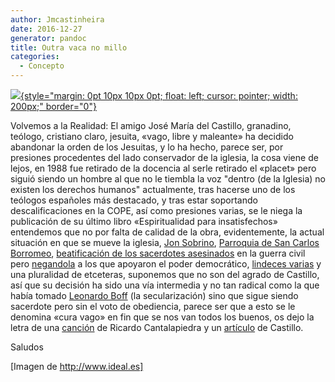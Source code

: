 ```yaml
---
author: Jmcastinheira
date: 2016-12-27
generator: pandoc
title: Outra vaca no millo
categories:
  - Concepto
---
```


[![](http://www.ideal.es/granada/prensa/fotos/200611/12/010D7GRA-LGR-P1_1.jpg){style="margin: 0pt 10px 10px 0pt; float: left; cursor: pointer; width: 200px;"
border="0"}](http://www.ideal.es/granada/prensa/fotos/200611/12/010D7GRA-LGR-P1_1.jpg)

Volvemos
a la Realidad: El amigo José María del Castillo, granadino, teólogo,
cristiano claro, jesuita, «vago, libre y maleante» ha decidido abandonar
la orden de los Jesuitas, y lo ha hecho, parece ser, por presiones
procedentes del lado conservador de la iglesia, la cosa viene de lejos,
en 1988 fue retirado de la docencia al serle retirado el «placet» pero
siguió siendo un hombre al que no le tiembla la voz "dentro (de la
Iglesia) no existen los derechos humanos" actualmente, tras hacerse uno
de los teólogos españoles más destacado, y tras estar soportando
descalificaciones en la COPE, así como presiones varias, se le niega la
publicación de su último libro «Espiritualidad para insatisfechos»
entendemos que no por falta de calidad de la obra, evidentemente, la
actual situación en que se mueve la iglesia, [Jon
Sobrino](http://lorealenelespejo.blogspot.com/2007/03/jon-sobrino.html),
[Parroquia de San Carlos
Borromeo](http://lorealenelespejo.blogspot.com/2007/04/ms-de-lo-mismo.html),
[beatificación de los sacerdotes
asesinados](http://www.redescristianas.net/2007/05/11/beatos-los-498-y-beatas-todas-las-victimas-de-la-guerra-civil-xavier-pikaza/)
en la guerra civil pero
[negandola](http://www.redescristianas.net/2007/05/07/otros-martires-de-la-guerra-civil-manuel-montero-catedratico-de-historia-contemporanea-de-la-universidad-del-pais-vasco/)
a los que apoyaron el poder democrático, [lindeces
varias](http://www.redescristianas.net/2007/05/10/el-papa-dice-que-la-excomunion-de-los-legisladores-mexicanos-que-aprobaron-el-aborto-es-normal/)
y una pluralidad de etceteras, suponemos que no son del agrado de
Castillo, así que su decisión ha sido una vía intermedia y no tan
radical como la que había tomado [Leonardo
Boff](http://es.wikipedia.org/wiki/Leonardo_Boff) (la secularización)
sino que sigue siendo sacerdote pero sin el voto de obediencia, parece
ser que a esto se le denomina «cura vago» en fin que se nos van todos
los buenos, os dejo la letra de una
[canción](http://www.motivaciones.org/ctoselacasademiamigo.htm) de
Ricardo Cantalapiedra y un
[artículo](http://www.redescristianas.net/2007/08/11/la-mision-del-teologo-en-la-iglesia-jose-maria-castillo/)
de Castillo.

Saludos

[Imagen de http://www.ideal.es]
